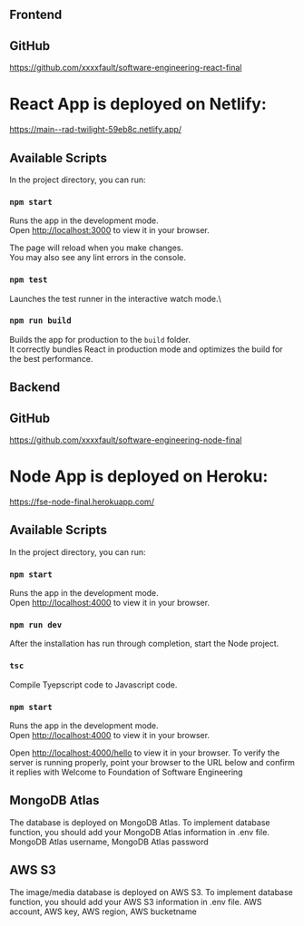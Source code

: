 
## Frontend

## GitHub
https://github.com/xxxxfault/software-engineering-react-final

# React App is deployed on Netlify:
https://main--rad-twilight-59eb8c.netlify.app/

## Available Scripts

In the project directory, you can run:

### `npm start`

Runs the app in the development mode.\
Open [http://localhost:3000](http://localhost:3000) to view it in your browser.

The page will reload when you make changes.\
You may also see any lint errors in the console.

### `npm test`

Launches the test runner in the interactive watch mode.\

### `npm run build`

Builds the app for production to the `build` folder.\
It correctly bundles React in production mode and optimizes the build for the best performance.


## Backend

## GitHub
https://github.com/xxxxfault/software-engineering-node-final

# Node App is deployed on Heroku:
https://fse-node-final.herokuapp.com/

## Available Scripts

In the project directory, you can run:

### `npm start`

Runs the app in the development mode.\
Open [http://localhost:4000](http://localhost:4000) to view it in your browser.

### `npm run dev`

After the installation has run through completion, start the Node project.

### `tsc`

Compile Tyepscript code to Javascript code.

### `npm start`

Runs the app in the development mode.\
Open [http://localhost:4000](http://localhost:4000) to view it in your browser.

Open [http://localhost:4000/hello](http://localhost:400/hello) to view it in your browser.
To verify the server is running properly, point your browser to the URL below and 
confirm it replies with Welcome to Foundation of Software Engineering


## MongoDB Atlas

The database is deployed on MongoDB Atlas. To implement database function, you should add your MongoDB Atlas information in .env file.
MongoDB Atlas username, MongoDB Atlas password

## AWS S3

The image/media database is deployed on AWS S3. To implement database function, you should add your AWS S3 information in .env file.
AWS account, AWS key, AWS region, AWS bucketname
